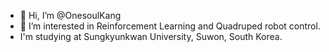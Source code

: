 - 👋 Hi, I’m @OnesoulKang
- 👀 I’m interested in Reinforcement Learning and Quadruped robot control.
- I'm studying at Sungkyunkwan University, Suwon, South Korea.

<!---
OnesoulKang/OnesoulKang is a ✨ special ✨ repository because its `README.md` (this file) appears on your GitHub profile.
You can click the Preview link to take a look at your changes.
--->
